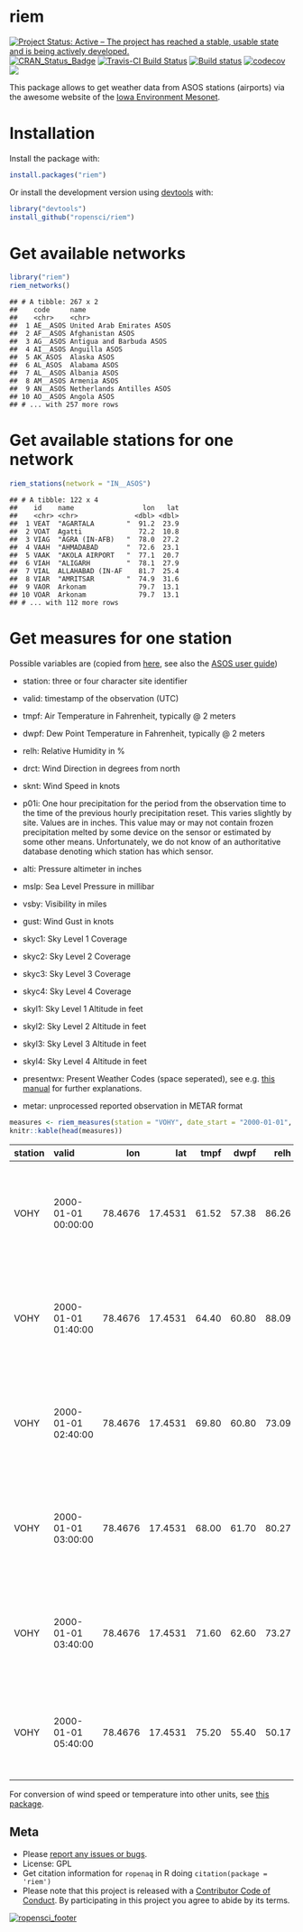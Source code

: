 riem
====

[![Project Status: Active – The project has reached a stable, usable
state and is being actively
developed.](http://www.repostatus.org/badges/latest/active.svg)](http://www.repostatus.org/#active)
[![CRAN\_Status\_Badge](http://www.r-pkg.org/badges/version/riem)](http://cran.r-project.org/package=riem)
[![Travis-CI Build
Status](https://travis-ci.org/ropensci/riem.svg?branch=master)](https://travis-ci.org/ropensci/riem)
[![Build
status](https://ci.appveyor.com/api/projects/status/jl8sxr77bi8jnqrm?svg=true)](https://ci.appveyor.com/project/ropensci/riem)
[![codecov](https://codecov.io/gh/ropensci/riem/branch/master/graph/badge.svg)](https://codecov.io/gh/ropensci/riem)
[![](https://badges.ropensci.org/39_status.svg)](https://github.com/ropensci/onboarding/issues/39)

This package allows to get weather data from ASOS stations (airports)
via the awesome website of the [Iowa Environment
Mesonet](https://mesonet.agron.iastate.edu/request/download.phtml?network=IN__ASOS).

Installation
============

Install the package with:

``` r
install.packages("riem")
```

Or install the development version using
[devtools](https://github.com/hadley/devtools) with:

``` r
library("devtools")
install_github("ropensci/riem")
```

Get available networks
======================

``` r
library("riem")
riem_networks() 
```

    ## # A tibble: 267 x 2
    ##    code     name                     
    ##    <chr>    <chr>                    
    ##  1 AE__ASOS United Arab Emirates ASOS
    ##  2 AF__ASOS Afghanistan ASOS         
    ##  3 AG__ASOS Antigua and Barbuda ASOS 
    ##  4 AI__ASOS Anguilla ASOS            
    ##  5 AK_ASOS  Alaska ASOS              
    ##  6 AL_ASOS  Alabama ASOS             
    ##  7 AL__ASOS Albania ASOS             
    ##  8 AM__ASOS Armenia ASOS             
    ##  9 AN__ASOS Netherlands Antilles ASOS
    ## 10 AO__ASOS Angola ASOS              
    ## # ... with 257 more rows

Get available stations for one network
======================================

``` r
riem_stations(network = "IN__ASOS") 
```

    ## # A tibble: 122 x 4
    ##    id    name                 lon   lat
    ##    <chr> <chr>              <dbl> <dbl>
    ##  1 VEAT  "AGARTALA        "  91.2  23.9
    ##  2 VOAT  Agatti              72.2  10.8
    ##  3 VIAG  "AGRA (IN-AFB)   "  78.0  27.2
    ##  4 VAAH  "AHMADABAD       "  72.6  23.1
    ##  5 VAAK  "AKOLA AIRPORT   "  77.1  20.7
    ##  6 VIAH  "ALIGARH         "  78.1  27.9
    ##  7 VIAL  ALLAHABAD (IN-AF    81.7  25.4
    ##  8 VIAR  "AMRITSAR        "  74.9  31.6
    ##  9 VAOR  Arkonam             79.7  13.1
    ## 10 VOAR  Arkonam             79.7  13.1
    ## # ... with 112 more rows

Get measures for one station
============================

Possible variables are (copied from
[here](https://mesonet.agron.iastate.edu/request/download.phtml), see
also the [ASOS user
guide](http://www.nws.noaa.gov/asos/pdfs/aum-toc.pdf))

-   station: three or four character site identifier

-   valid: timestamp of the observation (UTC)

-   tmpf: Air Temperature in Fahrenheit, typically @ 2 meters

-   dwpf: Dew Point Temperature in Fahrenheit, typically @ 2 meters

-   relh: Relative Humidity in %

-   drct: Wind Direction in degrees from north

-   sknt: Wind Speed in knots

-   p01i: One hour precipitation for the period from the observation
    time to the time of the previous hourly precipitation reset. This
    varies slightly by site. Values are in inches. This value may or may
    not contain frozen precipitation melted by some device on the sensor
    or estimated by some other means. Unfortunately, we do not know of
    an authoritative database denoting which station has which sensor.

-   alti: Pressure altimeter in inches

-   mslp: Sea Level Pressure in millibar

-   vsby: Visibility in miles

-   gust: Wind Gust in knots

-   skyc1: Sky Level 1 Coverage

-   skyc2: Sky Level 2 Coverage

-   skyc3: Sky Level 3 Coverage

-   skyc4: Sky Level 4 Coverage

-   skyl1: Sky Level 1 Altitude in feet

-   skyl2: Sky Level 2 Altitude in feet

-   skyl3: Sky Level 3 Altitude in feet

-   skyl4: Sky Level 4 Altitude in feet

-   presentwx: Present Weather Codes (space seperated), see e.g. [this
    manual](http://www.ofcm.gov/fmh-1/pdf/H-CH8.pdf) for further
    explanations.

-   metar: unprocessed reported observation in METAR format

``` r
measures <- riem_measures(station = "VOHY", date_start = "2000-01-01", date_end = "2016-04-22") 
knitr::kable(head(measures))
```

| station | valid               |      lon|      lat|   tmpf|   dwpf|   relh|  drct|  sknt|  p01i|   alti|    mslp|  vsby|  gust| skyc1 | skyc2 | skyc3 | skyc4 |  skyl1|  skyl2|  skyl3|  skyl4| wxcodes | metar                                                                    |
|:--------|:--------------------|--------:|--------:|------:|------:|------:|-----:|-----:|-----:|------:|-------:|-----:|-----:|:------|:------|:------|:------|------:|------:|------:|------:|:--------|:-------------------------------------------------------------------------|
| VOHY    | 2000-01-01 00:00:00 |  78.4676|  17.4531|  61.52|  57.38|  86.26|     0|     0|    NA|  29.94|  1013.9|  2.50|    NA| NA    | NA    | NA    | NA    |     NA|     NA|     NA|     NA| NA      | VOHY 010000Z AUTO 00000KT 2 1/2SM 16/14 RMK SLP139 T01640141 IEM\_DS3505 |
| VOHY    | 2000-01-01 01:40:00 |  78.4676|  17.4531|  64.40|  60.80|  88.09|     0|     0|    NA|  30.03|      NA|  1.25|    NA| NA    | NA    | NA    | NA    |     NA|     NA|     NA|     NA| NA      | VOHY 010140Z AUTO 00000KT 1 1/4SM 18/16 A3003 RMK T01800160 IEM\_DS3505  |
| VOHY    | 2000-01-01 02:40:00 |  78.4676|  17.4531|  69.80|  60.80|  73.09|   140|     5|    NA|  30.06|      NA|  1.25|    NA| NA    | NA    | NA    | NA    |     NA|     NA|     NA|     NA| NA      | VOHY 010240Z AUTO 14005KT 1 1/4SM 21/16 A3006 RMK T02100160 IEM\_DS3505  |
| VOHY    | 2000-01-01 03:00:00 |  78.4676|  17.4531|  68.00|  61.70|  80.27|   140|     4|    NA|  30.01|  1016.3|  1.25|    NA| NA    | NA    | NA    | NA    |     NA|     NA|     NA|     NA| NA      | VOHY 010300Z AUTO 14004KT 1 1/4SM 20/16 RMK SLP163 T02000165 IEM\_DS3505 |
| VOHY    | 2000-01-01 03:40:00 |  78.4676|  17.4531|  71.60|  62.60|  73.27|   140|     5|    NA|  30.06|      NA|  2.50|    NA| NA    | NA    | NA    | NA    |     NA|     NA|     NA|     NA| NA      | VOHY 010340Z AUTO 14005KT 2 1/2SM 22/17 A3006 RMK T02200170 IEM\_DS3505  |
| VOHY    | 2000-01-01 05:40:00 |  78.4676|  17.4531|  75.20|  55.40|  50.17|    90|     6|    NA|  30.00|      NA|    NA|    NA| NA    | NA    | NA    | NA    |     NA|     NA|     NA|     NA| NA      | VOHY 010540Z AUTO 09006KT 24/13 A3000 RMK T02400130 IEM\_DS3505          |

For conversion of wind speed or temperature into other units, see [this
package](https://github.com/geanders/weathermetrics/).

Meta
----

-   Please [report any issues or
    bugs](https://github.com/ropenscilabs/riem/issues).
-   License: GPL
-   Get citation information for `ropenaq` in R doing
    `citation(package = 'riem')`
-   Please note that this project is released with a [Contributor Code
    of Conduct](CONDUCT.md). By participating in this project you agree
    to abide by its terms.

[![ropensci\_footer](http://ropensci.org/public_images/github_footer.png)](http://ropensci.org)
